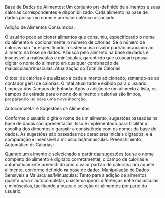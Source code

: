 Base de Dados de Alimentos: Um conjunto pré-definido de alimentos e suas calorias correspondentes é disponibilizado. Cada alimento na base de dados possui um nome e um valor calórico associado.

Adição de Alimentos Consumidos:

O usuário pode adicionar alimentos que consumiu, especificando o nome do alimento e, opcionalmente, o número de calorias.
Se o número de calorias não for especificado, o sistema usa o valor padrão associado ao alimento na base de dados.
A busca pelo alimento na base de dados é insensível a maiúsculas e minúsculas, garantindo que o usuário possa digitar o nome do alimento em qualquer combinação de maiúsculas/minúsculas.
Atualização do Total de Calorias:

O total de calorias é atualizado a cada alimento adicionado, somando-se ao contador geral de calorias.
O total atualizado é exibido para o usuário.
Limpeza dos Campos de Entrada: Após a adição de um alimento à lista, os campos de entrada para o nome do alimento e calorias são limpos, preparando-se para uma nova inserção.

Autocompletar e Sugestões de Alimentos:

Conforme o usuário digita o nome de um alimento, sugestões baseadas na base de dados são apresentadas. Isso é implementado para facilitar a escolha dos alimentos e garantir a consistência com os nomes da base de dados.
As sugestões são baseadas nos caracteres iniciais digitados, e a comparação é insensível a maiúsculas/minúsculas.
Preenchimento Automático de Calorias:

Quando um alimento é selecionado a partir das sugestões (ou se o nome completo do alimento é digitado corretamente), o campo de calorias é automaticamente preenchido com o valor padrão de calorias para aquele alimento, conforme definido na base de dados.
Manipulação de Dados Sensíveis a Maiúsculas/Minúsculas: Tanto para a adição de alimentos quanto para o autocompletar, o sistema ignora diferenças entre maiúsculas e minúsculas, facilitando a busca e seleção de alimentos por parte do usuário.